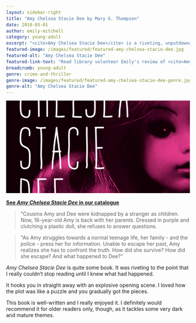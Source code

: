 ```yaml
---
layout: sidebar-right
title: "Amy Chelsea Stacie Dee by Mary G. Thompson"
date: 2018-03-01
author: emily-mitchell
category: young-adult
excerpt: "<cite>Amy Chelsea Stacie Dee</cite> is a riveting, unputdownable book."
featured-image: /images/featured/featured-amy-chelsea-stacie-dee.jpg
featured-alt: "Amy Chelsea Stacie Dee"
featured-link-text: "Read library volunteer Emily's review of <cite>Amy Chelsea Stacie Dee</cite>, by Mary G. Thompson."
breadcrumb: young-adult
genre: crime-and-thriller
genre-image: /images/featured/featured-amy-chelsea-stacie-dee-genre.jpg
genre-alt: "Amy Chelsea Stacie Dee"
---
```


![Amy Chelsea Stacie Dee](/images/featured/featured-amy-chelsea-stacie-dee.jpg)

**[See <cite>Amy Chelsea Stacie Dee</cite> in our catalogue](https://suffolk.spydus.co.uk/cgi-bin/spydus.exe/ENQ/OPAC/BIBENQ?BRN=2111651)**

> "Cousins Amy and Dee were kidnapped by a stranger as children. Now, 16-year-old Amy is back with her parents. Dressed in purple and clutching a plastic doll, she refuses to answer questions.

> "As Amy struggles towards a normal teenage life, her family - and the police - press her for information. Unable to escape her past, Amy realizes she has to confront the truth. How did she survive? How did she escape? And what happened to Dee?"

<cite>Amy Chelsea Stacie Dee</cite> is quite some book. It was riveting to the point that I really couldn’t stop reading until I knew what had happened.

It hooks you in straight away with an explosive opening scene. I loved how the plot was like a puzzle and you gradually got the pieces.

This book is well-written and I really enjoyed it. I definitely would recommend it for older readers only, though, as it tackles some very dark and mature themes.
